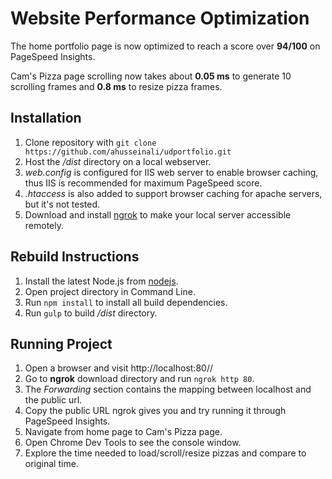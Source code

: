 # Website Performance Optimization

The home portfolio page is now optimized to reach a score over **94/100** on PageSpeed Insights.

Cam's Pizza page scrolling now takes about **0.05 ms** to generate 10 scrolling frames and **0.8 ms** to resize pizza frames.

## Installation

1. Clone repository with `git clone https://github.com/ahusseinali/udportfolio.git`
2. Host the _/dist_ directory on a local webserver.
3. _web.config_ is configured for IIS web server to enable browser caching, thus IIS is recommended for maximum PageSpeed score.
4. _.htaccess_ is also added to support browser caching for apache servers, but it's not tested.
4. Download and install [ngrok](https://ngrok.com/) to make your local server accessible remotely.

## Rebuild Instructions

1. Install the latest Node.js from [nodejs](https://nodejs.org/en/).
2. Open project directory in Command Line.
3. Run `npm install` to install all build dependencies.
4. Run `gulp` to build _/dist_ directory.

## Running Project
1. Open a browser and visit http://localhost:80/<Application Name>/
2. Go to **ngrok** download directory and run `ngrok http 80`.
3. The _Forwarding_ section contains the mapping between localhost and the public url.
4. Copy the public URL ngrok gives you and try running it through PageSpeed Insights.
5. Navigate from home page to Cam's Pizza page.
6. Open Chrome Dev Tools to see the console window.
7. Explore the time needed to load/scroll/resize pizzas and compare to original time.

